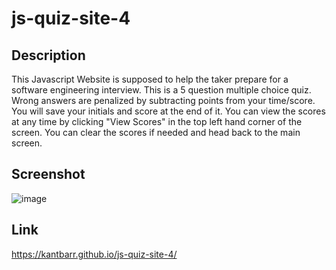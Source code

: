 # js-quiz-site-4

## Description
This Javascript Website is supposed to help the taker prepare for a software engineering interview. This is a 5 question multiple choice quiz. Wrong answers are penalized by subtracting points from your time/score. You will save your initials and score at the end of it. You can view the scores at any time by clicking "View Scores" in the top left hand corner of the screen. You can clear the scores if needed and head back to the main screen.

## Screenshot
![image](https://github.com/KAntBarr/js-quiz-site-4/assets/70618192/cf5320ca-248e-4631-adfe-f7f5aafe07f0)


## Link
https://kantbarr.github.io/js-quiz-site-4/
